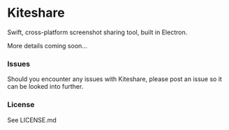 # Kiteshare

Swift, cross-platform screenshot sharing tool, built in Electron. 

More details coming soon...

### Issues
Should you encounter any issues with Kiteshare, please post an issue so it can be looked into further.

### License
See LICENSE.md
